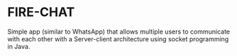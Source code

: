 # FIRE-CHAT
Simple app (similar to WhatsApp) that allows multiple users to communicate with each other with a Server-client architecture using socket programming in Java.
